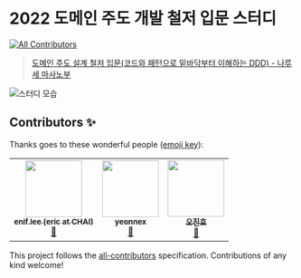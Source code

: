 # 2022 도메인 주도 개발 철저 입문 스터디
<!-- ALL-CONTRIBUTORS-BADGE:START - Do not remove or modify this section -->
[![All Contributors](https://img.shields.io/badge/all_contributors-2-orange.svg?style=flat-square)](#contributors-)
<!-- ALL-CONTRIBUTORS-BADGE:END -->

> [도메인 주도 설계 철저 입문(코드와 패턴으로 밑바닥부터 이해하는 DDD) - 나루세 마사노부](http://www.yes24.com/Product/Goods/93384475)

![스터디 모습](images/main.png)


## Contributors ✨

Thanks goes to these wonderful people ([emoji key](https://allcontributors.org/docs/en/emoji-key)):

<!-- ALL-CONTRIBUTORS-LIST:START - Do not remove or modify this section -->
<!-- prettier-ignore-start -->
<!-- markdownlint-disable -->
<table>
  <tr>
    <td align="center"><a href="http://sticky32.tistory.com/"><img src="https://avatars.githubusercontent.com/u/9916002?v=4?s=100" width="100px;" alt=""/><br /><sub><b>enif.lee (eric at CHAI)</b></sub></a><br /><a href="#blog-enif-lee" title="Blogposts">📝</a></td>
    <td align="center"><a href="https://github.com/yeonnex"><img src="https://avatars.githubusercontent.com/u/82166132?v=4?s=100" width="100px;" alt=""/><br /><sub><b>yeonnex</b></sub></a><br /><a href="#blog-yeonnex" title="Blogposts">📝</a></td>
    <td align="center"><a href="https://github.com/ohjinhokor"><img src="https://avatars.githubusercontent.com/u/71378447?v=4?s=100" width="100px;" alt=""/><br /><sub><b>오진호</b></sub></a><br /><a href="#blog-ohjinhokor" title="Blogposts">📝</a></td>
  </tr>
</table>

<!-- markdownlint-restore -->
<!-- prettier-ignore-end -->

<!-- ALL-CONTRIBUTORS-LIST:END -->

This project follows the [all-contributors](https://github.com/all-contributors/all-contributors) specification. Contributions of any kind welcome!